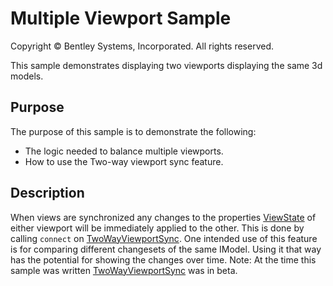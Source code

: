 # Multiple Viewport Sample

Copyright © Bentley Systems, Incorporated. All rights reserved.

This sample demonstrates displaying two viewports displaying the same 3d models.

## Purpose

The purpose of this sample is to demonstrate the following:

* The logic needed to balance multiple viewports.
* How to use the Two-way viewport sync feature.

## Description

When views are synchronized any changes to the properties [ViewState](https://www.imodeljs.org/reference/imodeljs-frontend/views/viewstate/) of either viewport will be immediately applied to the other.  This is done by calling `connect` on [TwoWayViewportSync](https://www.imodeljs.org/reference/imodeljs-frontend/views/twowayviewportsync). One intended use of this feature is for comparing different changesets of the same IModel. Using it that way has the potential for showing the changes over time.
Note: At the time this sample was written [TwoWayViewportSync](https://www.imodeljs.org/reference/imodeljs-frontend/views/twowayviewportsync) was in beta.
